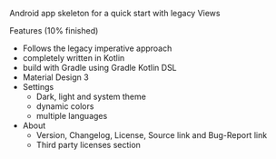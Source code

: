 Android app skeleton for a quick start with legacy Views

Features (10% finished)
* Follows the legacy imperative approach 
* completely written in Kotlin 
* build with Gradle using Gradle Kotlin DSL
* Material Design 3
* Settings
  * Dark, light and system theme
  * dynamic colors
  * multiple languages
* About
  * Version, Changelog, License, Source link and Bug-Report link
  * Third party licenses section

